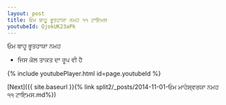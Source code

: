 ```yaml
---
layout: post
title: ਓਮ ਬਾਹੂ ਭੂਤਹਾਯਾ ਨਮਹ ੧੧ ਟਾਇਮਸ
youtubeId: QjokUK23aPk
---
```

 
 
 ਓਮ ਬਾਹੂ ਭੂਤਹਾਯਾ ਨਮਹ  
 
 -  ਜਿਸ ਕੋਲ ਤਾਕਤ ਦਾ ਰੂਪ ਵੀ ਹੈ 
 
  
 
  
 
 
 
 
 
 


{% include youtubePlayer.html id=page.youtubeId %}
 
[Next]({{ site.baseurl }}{% link  split2/_posts/2014-11-01-ਓਮ ਮਾਹੇਸ੍ਵਰਯਾ ਨਮਹ ੧੧ ਟਾਇਮਸ.md%})
 
